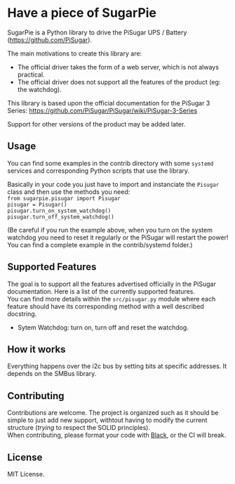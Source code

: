 # Have a piece of SugarPie

SugarPie is a Python library to drive the PiSugar UPS / Battery (https://github.com/PiSugar).

The main motivations to create this library are:
- The official driver takes the form of a web server, which is not always practical.
- The official driver does not support all the features of the product (eg: the watchdog).

This library is based upon the official documentation for the PiSugar 3 Series: https://github.com/PiSugar/PiSugar/wiki/PiSugar-3-Series

Support for other versions of the product may be added later.

## Usage
You can find some examples in the contrib directory with some `systemd` services and corresponding
Python scripts that use the library.

Basically in your code you just have to import and instanciate the `Pisugar` class and then use
the methods you need:  
`from sugarpie.pisugar import Pisugar`  
`pisugar = Pisugar()`  
`pisugar.turn_on_system_watchdog()`  
`pisugar.turn_off_system_watchdog()`  

(Be careful if you run the example above, when you turn on the system watchdog you need to reset it
regularly or the PiSugar will restart the power! You can find a complete example in the
contrib/systemd folder.)

## Supported Features
The goal is to support all the features advertised officially in the PiSugar documentation. Here
is a list of the currently supported features.  
You can find more details within the `src/pisugar.py` module where each feature should have its
corresponding method with a well described docstring.

- Sytem Watchdog: turn on, turn off and reset the watchdog.

## How it works
Everything happens over the i2c bus by setting bits at specific addresses. It depends on the SMBus
library.

## Contributing
Contributions are welcome. The project is organized such as it should be simple to just add
new support, withtout having to modify the current structure (*trying* to respect the SOLID principles).  
When contributing, please format your code with [Black](https://github.com/psf/black), or the CI
will break.

## License
MIT License.
